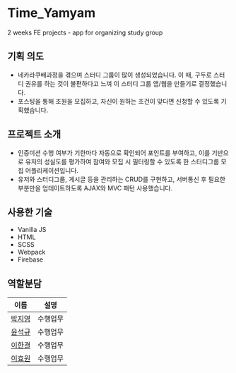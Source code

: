 # Time_Yamyam
2 weeks FE projects - app for organizing study group

## 기획 의도
- 네카라쿠배과정을 겪으며 스터디 그룹이 많이 생성되었습니다. 이 때, 구두로 스터디 권유를 하는 것이 불편하다고 느껴 이 스터디 그룹 앱/웹을 만들기로 결정했습니다. 
- 포스팅을 통해 조원을 모집하고, 자신이 원하는 조건이 맞다면 신청할 수 있도록 기획했습니다. 

## 프로젝트 소개
- 인증미션 수행 여부가 기한마다 자동으로 확인되어 포인트를 부여하고, 이를 기반으로 유저의 성실도를 평가하여 참여와 모집 시 필터링할 수 있도록 한 스터디그룹 모집 어플리케이션입니다.
- 유저와 스터디그룹, 게시글 등을 관리하는 CRUD를 구현하고, 서버통신 후 필요한 부분만을 업데이트하도록 AJAX와 MVC 패턴 사용했습니다.

## 사용한 기술
- Vanilla JS
- HTML
- SCSS
- Webpack
- Firebase

## 역할분담
| 이름                                      | 설명                                                                                  |
| ----------------------------------------- | ------------------------------------------------------------------------------------- |
| [박지영](https://github.com/kkdd0757) | 수행업무 | 스터디 생성 페이지, 인증글 쓰기 페이지 , drag and drop box 구현 |
| [윤석규](https://github.com/dbstjrrb12)   | 수행업무 | 개별 스터디 그룹 랜더링, swiper 내비게이션, 필터링 구현 |
|[이한결](https://github.com/hanana1253)   | 수행업무 | 메인페이지, 로그인/회원가입, server와 DB 연결 |
| [이효원](https://github.com/hhhyyo)   | 수행업무 | 마이페이지, 포인트페이지, 네비게이션, 호출 스케줄러를 통한 알림 구현 |
